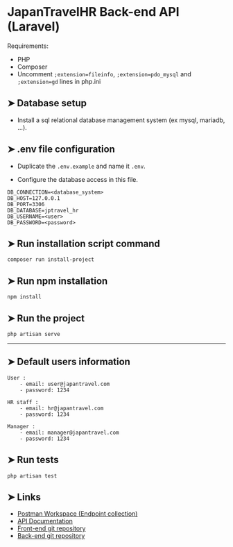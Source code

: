 <p align="center">
  <img src="http://api.benjamin-hartmann.fr/logo/logo.png"  alt=""/>
</p>

# JapanTravelHR Back-end API (Laravel)

Requirements: 
- PHP 
- Composer  
- Uncomment `;extension=fileinfo`, `;extension=pdo_mysql` and `;extension=gd` lines in php.ini

## ➤ Database setup
- Install a sql relational database management system (ex mysql, mariadb, ...).

## ➤ .env file configuration
- Duplicate the `.env.example` and name it `.env`.

- Configure the database access in this file.
```
DB_CONNECTION=<database_system>
DB_HOST=127.0.0.1
DB_PORT=3306
DB_DATABASE=jptravel_hr
DB_USERNAME=<user>
DB_PASSWORD=<password>
```

## ➤ Run installation script command
```
composer run install-project
```

## ➤ Run npm installation
```
npm install
```

## ➤ Run the project
```
php artisan serve
```

---

## ➤ Default users information
```
User :
    - email: user@japantravel.com
    - password: 1234
    
HR staff :
    - email: hr@japantravel.com
    - password: 1234
    
Manager :
    - email: manager@japantravel.com
    - password: 1234
```

## ➤ Run tests
```
php artisan test
```

## ➤ Links

- [Postman Workspace (Endpoint collection)](https://www.postman.com/benjaminhartmann/workspace/japantravelhr/overview)
- [API Documentation](https://documenter.getpostman.com/view/17271595/TzzHksRe)
- [Front-end git repository](https://github.com/HartmannBenjamin/japantravelhr_client)
- [Back-end git repository](https://github.com/HartmannBenjamin/japantravelhr_backend)
